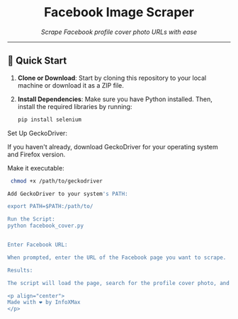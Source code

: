 
<h1 align="center">Facebook Image Scraper</h1>

<p align="center">
  <em>Scrape Facebook profile cover photo URLs with ease</em>
</p>

---

## 🚀 Quick Start

1. **Clone or Download**: Start by cloning this repository to your local machine or download it as a ZIP file.

2. **Install Dependencies**: Make sure you have Python installed. Then, install the required libraries by running:

   ```bash
   pip install selenium

Set Up GeckoDriver:

If you haven't already, download GeckoDriver for your operating system and Firefox version.

Make it executable:
   ```bash
    chmod +x /path/to/geckodriver

Add GeckoDriver to your system's PATH:

export PATH=$PATH:/path/to/

Run the Script:
python facebook_cover.py


Enter Facebook URL:

When prompted, enter the URL of the Facebook page you want to scrape.

Results:

The script will load the page, search for the profile cover photo, and display the image URL if found. The Firefox browser window will automatically close.

<p align="center">
  Made with ❤️ by InfoXMax
</p>
